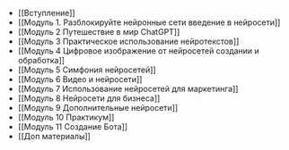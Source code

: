 - [[Вступление]]
- [[Модуль 1. Разблокируйте нейронные сети введение в нейросети]]
- [[Модуль 2 Путешествие в мир ChatGPT]]
- [[Модуль 3  Практическое использование нейротекстов]]
- [[Модуль 4 Цифровое изображение от нейросетей создании и обработка]]
- [[Модуль 5 Симфония нейросетей]]
- [[Модуль 6 Видео и нейросети]]
- [[Модуль 7 Использование нейросетей для маркетинга]]
- [[Модуль 8 Нейросети для бизнеса]]
- [[Модуль 9 Дополнительные нейросети]]
- [[Модуль 10 Практикум]]
- [[Модуль 11 Создание Бота]]
- [[Доп материалы]]
